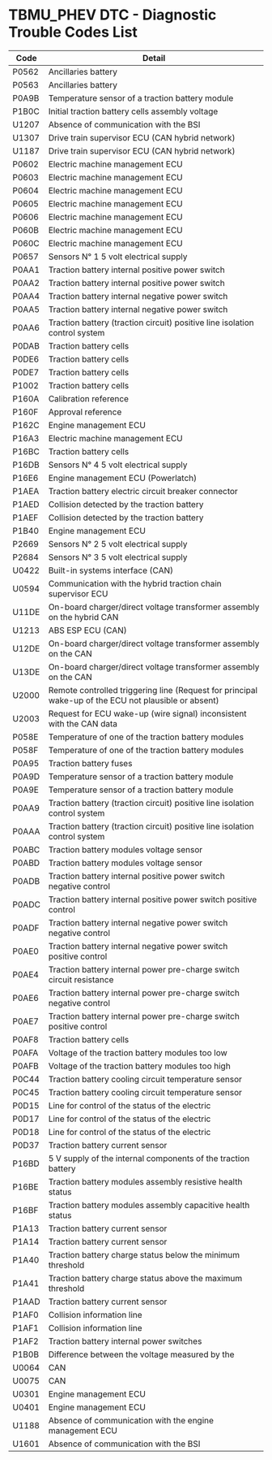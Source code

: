 # TBMU_PHEV DTC - Diagnostic Trouble Codes List

| Code | Detail |
| - | - |
| P0562 | Ancillaries battery |
| P0563 | Ancillaries battery |
| P0A9B | Temperature sensor of a traction battery module |
| P1B0C | Initial traction battery cells assembly voltage |
| U1207 | Absence of communication with the BSI |
| U1307 | Drive train supervisor ECU (CAN hybrid network) |
| U1187 | Drive train supervisor ECU (CAN hybrid network) |
| P0602 | Electric machine management ECU |
| P0603 | Electric machine management ECU |
| P0604 | Electric machine management ECU |
| P0605 | Electric machine management ECU |
| P0606 | Electric machine management ECU |
| P060B | Electric machine management ECU |
| P060C | Electric machine management ECU |
| P0657 | Sensors N° 1 5 volt electrical supply |
| P0AA1 | Traction battery internal positive power switch |
| P0AA2 | Traction battery internal positive power switch |
| P0AA4 | Traction battery internal negative power switch |
| P0AA5 | Traction battery internal negative power switch |
| P0AA6 | Traction battery (traction circuit) positive line isolation control system |
| P0DAB | Traction battery cells |
| P0DE6 | Traction battery cells |
| P0DE7 | Traction battery cells |
| P1002 | Traction battery cells |
| P160A | Calibration reference |
| P160F | Approval reference |
| P162C | Engine management ECU |
| P16A3 | Electric machine management ECU |
| P16BC | Traction battery cells |
| P16DB | Sensors N° 4 5 volt electrical supply |
| P16E6 | Engine management ECU (Powerlatch) |
| P1AEA | Traction battery electric circuit breaker connector |
| P1AED | Collision detected by the traction battery |
| P1AEF | Collision detected by the traction battery |
| P1B40 | Engine management ECU |
| P2669 | Sensors N° 2 5 volt electrical supply |
| P2684 | Sensors N° 3 5 volt electrical supply |
| U0422 | Built-in systems interface (CAN) |
| U0594 | Communication with the hybrid traction chain supervisor ECU |
| U11DE | On-board charger/direct voltage transformer assembly on the hybrid CAN |
| U1213 | ABS ESP ECU (CAN) |
| U12DE | On-board charger/direct voltage transformer assembly on the CAN |
| U13DE | On-board charger/direct voltage transformer assembly on the CAN |
| U2000 | Remote controlled triggering line (Request for principal wake-up of the ECU not plausible or absent) |
| U2003 | Request for ECU wake-up (wire signal) inconsistent with the CAN data |
| P058E | Temperature of one of the traction battery modules |
| P058F | Temperature of one of the traction battery modules |
| P0A95 | Traction battery fuses |
| P0A9D | Temperature sensor of a traction battery module |
| P0A9E | Temperature sensor of a traction battery module |
| P0AA9 | Traction battery (traction circuit) positive line isolation control system |
| P0AAA | Traction battery (traction circuit) positive line isolation control system |
| P0ABC | Traction battery modules voltage sensor |
| P0ABD | Traction battery modules voltage sensor |
| P0ADB | Traction battery internal positive power switch negative control |
| P0ADC | Traction battery internal positive power switch positive control |
| P0ADF | Traction battery internal negative power switch negative control |
| P0AE0 | Traction battery internal negative power switch positive control |
| P0AE4 | Traction battery internal power pre-charge switch circuit resistance |
| P0AE6 | Traction battery internal power pre-charge switch negative control |
| P0AE7 | Traction battery internal power pre-charge switch positive control |
| P0AF8 | Traction battery cells |
| P0AFA | Voltage of the traction battery modules too low |
| P0AFB | Voltage of the traction battery modules too high |
| P0C44 | Traction battery cooling circuit temperature sensor |
| P0C45 | Traction battery cooling circuit temperature sensor |
| P0D15 | Line for control of the status of the electric |
| P0D17 | Line for control of the status of the electric |
| P0D18 | Line for control of the status of the electric |
| P0D37 | Traction battery current sensor |
| P16BD | 5 V supply of the internal components of the traction battery |
| P16BE | Traction battery modules assembly resistive health status |
| P16BF | Traction battery modules assembly capacitive health status |
| P1A13 | Traction battery current sensor |
| P1A14 | Traction battery current sensor |
| P1A40 | Traction battery charge status below the minimum threshold |
| P1A41 | Traction battery charge status above the maximum threshold |
| P1AAD | Traction battery current sensor |
| P1AF0 | Collision information line |
| P1AF1 | Collision information line |
| P1AF2 | Traction battery internal power switches |
| P1B0B | Difference between the voltage measured by the |
| U0064 | CAN |
| U0075 | CAN |
| U0301 | Engine management ECU |
| U0401 | Engine management ECU |
| U1188 | Absence of communication with the engine management ECU |
| U1601 | Absence of communication with the BSI |
